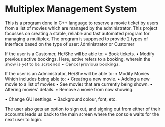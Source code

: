 # Multiplex Management System

This is a program done in C++ language to reserve a movie ticket by users from a list of movies which are managed by the administrator.
This project focusses on creating a stable, reliable and fast automated program for managing a multiplex.
The program is supposed to provide 2 types of interface based on the type of user:  Administrator or Customer

If the user is a Customer, He/She will be able to:
•	Book tickets.
•	Modify previous active bookings.
Here, active refers to a booking, wherein the show is yet to be screened
•	Cancel previous bookings.

If the user is an Administrator, He/She will be able to:
•	Modify Movies 
Which includes being able to:
•	Creating a new movie.
•	Adding a new movie to a list of movies
•	See movies that are currently being shown.
•	Altering movies' details.
•	Remove a movie from now showing.

•	Change GUI settings.
•	Background colour, font, etc.

The user also gets an option to sign out, and signing out from either of their accounts leads us back to the main screen where the console waits for the next user to login.

 
